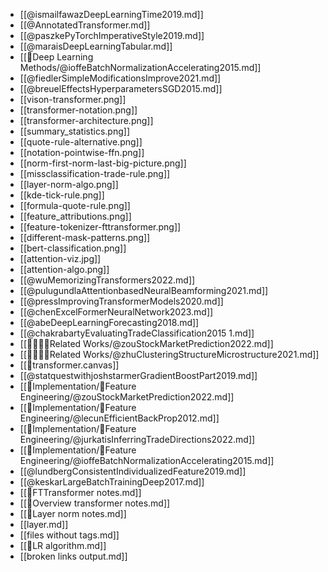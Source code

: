 - [[@ismailfawazDeepLearningTime2019.md]]
- [[@AnnotatedTransformer.md]]
- [[@paszkePyTorchImperativeStyle2019.md]]
- [[@maraisDeepLearningTabular.md]]
- [[🧠Deep Learning Methods/@ioffeBatchNormalizationAccelerating2015.md]]
- [[@fiedlerSimpleModificationsImprove2021.md]]
- [[@breuelEffectsHyperparametersSGD2015.md]]
- [[vison-transformer.png]]
- [[transformer-notation.png]]
- [[transformer-architecture.png]]
- [[summary_statistics.png]]
- [[quote-rule-alternative.png]]
- [[notation-pointwise-ffn.png]]
- [[norm-first-norm-last-big-picture.png]]
- [[missclassification-trade-rule.png]]
- [[layer-norm-algo.png]]
- [[kde-tick-rule.png]]
- [[formula-quote-rule.png]]
- [[feature_attributions.png]]
- [[feature-tokenizer-fttransformer.png]]
- [[different-mask-patterns.png]]
- [[bert-classification.png]]
- [[attention-viz.jpg]]
- [[attention-algo.png]]
- [[@wuMemorizingTransformers2022.md]]
- [[@pulugundlaAttentionbasedNeuralBeamforming2021.md]]
- [[@pressImprovingTransformerModels2020.md]]
- [[@chenExcelFormerNeuralNetwork2023.md]]
- [[@abeDeepLearningForecasting2018.md]]
- [[@chakrabartyEvaluatingTradeClassification2015 1.md]]
- [[👨‍👩‍👧‍👦Related Works/@zouStockMarketPrediction2022.md]]
- [[👨‍👩‍👧‍👦Related Works/@zhuClusteringStructureMicrostructure2021.md]]
- [[🎨transformer.canvas]]
- [[@statquestwithjoshstarmerGradientBoostPart2019.md]]
- [[🍬Implementation/🧪Feature Engineering/@zouStockMarketPrediction2022.md]]
- [[🍬Implementation/🧪Feature Engineering/@lecunEfficientBackProp2012.md]]
- [[🍬Implementation/🧪Feature Engineering/@jurkatisInferringTradeDirections2022.md]]
- [[🍬Implementation/🧪Feature Engineering/@ioffeBatchNormalizationAccelerating2015.md]]
- [[@lundbergConsistentIndividualizedFeature2019.md]]
- [[@keskarLargeBatchTrainingDeep2017.md]]
- [[🤖FTTransformer notes.md]]
- [[🗼Overview transformer notes.md]]
- [[🍔Layer norm notes.md]]
- [[layer.md]]
- [[files without tags.md]]
- [[🔢LR algorithm.md]]
- [[broken links output.md]]
